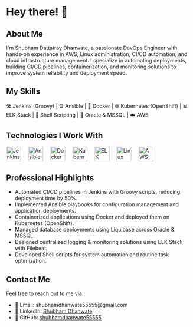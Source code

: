 <h1 align="left">Hey there! 👋</h1>

<h2 align="left">About Me</h2>

<p align="left">I'm Shubham Dattatray Dhanwate, a passionate DevOps Engineer with hands-on experience in AWS, Linux administration, CI/CD automation, and cloud infrastructure management. I specialize in automating deployments, building CI/CD pipelines, containerization, and monitoring solutions to improve system reliability and deployment speed.</p>

<h2 align="left">My Skills</h2>

<p align="left">🛠 Jenkins (Groovy) | ⚙️ Ansible | 🐳 Docker | ☸️ Kubernetes (OpenShift) | 📊 ELK Stack | 🐚 Shell Scripting | 💾 Oracle & MSSQL | ☁️ AWS</p>

<h2 align="left">Technologies I Work With</h2>

<div align="left">
  <img src="https://cdn.jsdelivr.net/gh/devicons/devicon/icons/jenkins/jenkins-original.svg" height="40" alt="Jenkins logo" />
  <img width="12" />
  <img src="https://cdn.jsdelivr.net/gh/devicons/devicon/icons/ansible/ansible-original.svg" height="40" alt="Ansible logo" />
  <img width="12" />
  <img src="https://cdn.jsdelivr.net/gh/devicons/devicon/icons/docker/docker-original.svg" height="40" alt="Docker logo" />
  <img width="12" />
  <img src="https://cdn.jsdelivr.net/gh/devicons/devicon/icons/kubernetes/kubernetes-plain.svg" height="40" alt="Kubernetes logo" />
  <img width="12" />
  <img src="https://cdn.jsdelivr.net/gh/devicons/devicon/icons/elastic/elastic-original.svg" height="40" alt="ELK Stack logo" />
  <img width="12" />
  <img src="https://cdn.jsdelivr.net/gh/devicons/devicon/icons/linux/linux-original.svg" height="40" alt="Linux logo" />
  <img width="12" />
  <img src="https://upload.wikimedia.org/wikipedia/commons/9/93/Amazon_Web_Services_Logo.svg" height="40" alt="AWS logo" />
</div>

<h2 align="left">Professional Highlights</h2>

<ul>
  <li>Automated CI/CD pipelines in Jenkins with Groovy scripts, reducing deployment time by 50%.</li>
  <li>Implemented Ansible playbooks for configuration management and application deployments.</li>
  <li>Containerized applications using Docker and deployed them on Kubernetes (OpenShift).</li>
  <li>Managed database deployments using Liquibase across Oracle & MSSQL.</li>
  <li>Designed centralized logging & monitoring solutions using ELK Stack with Filebeat.</li>
  <li>Developed Shell scripts for system automation and routine task optimization.</li>
</ul>

<h2 align="left">Contact Me</h2>

<p align="left">Feel free to reach out to me via:</p>

<ul>
  <li>📧 Email: shubhamdhanwate55555@gmail.com</li>
  <li>💼 LinkedIn: <a href="https://www.linkedin.com/in/shubham-dhanwate-m9011990473/">Shubham Dhanwate</a></li>
  <li>🐙 GitHub: <a href="https://github.com/shubhamdhanwate55555">shubhamdhanwate55555</a></li>
</ul>
